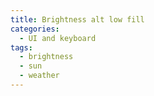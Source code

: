 ```yaml
---
title: Brightness alt low fill
categories:
  - UI and keyboard
tags:
  - brightness
  - sun
  - weather
---
```

